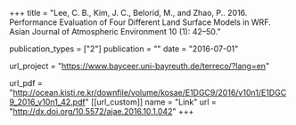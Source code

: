 +++
title = "Lee, C. B., Kim, J. C., Belorid, M., and Zhao, P.. 2016. Performance Evaluation of Four Different Land Surface Models in WRF. Asian Journal of Atmospheric Environment 10 (1): 42–50."

publication_types = ["2"]
publication = ""
date = "2016-07-01"

url_project = "https://www.bayceer.uni-bayreuth.de/terreco/?lang=en"

url_pdf = "http://ocean.kisti.re.kr/downfile/volume/kosae/E1DGC9/2016/v10n1/E1DGC9_2016_v10n1_42.pdf"
[[url_custom]]
name = "Link"
url = "http://dx.doi.org/10.5572/ajae.2016.10.1.042"
+++


